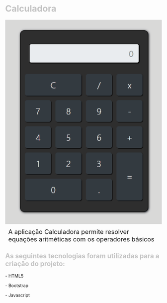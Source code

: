 <h1 style='color:#c3c3c3'>Calculadora</h1>
<img src="assets/web/calculadora.gif"/ width='700px'>
<p style='font-size: 20px; margin: 10px'>A aplicação Calculadora permite resolver equações aritméticas com os operadores básicos</p>
<h2 style='color:#c3c3c3'>As seguintes tecnologias foram utilizadas para a criação do projeto:</h2>
<p>- HTML5</p>
<p>- Bootstrap</p>
<p>- Javascript</p>